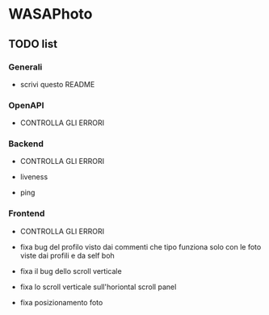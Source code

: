 # WASAPhoto

## TODO list

### Generali

- scrivi questo README

### OpenAPI

- CONTROLLA GLI ERRORI

### Backend

- CONTROLLA GLI ERRORI

- liveness
- ping

### Frontend

- CONTROLLA GLI ERRORI

- fixa bug del profilo visto dai commenti che tipo funziona solo con le foto viste dai profili e da self boh

- fixa il bug dello scroll verticale
- fixa lo scroll verticale sull'horiontal scroll panel
- fixa posizionamento foto
